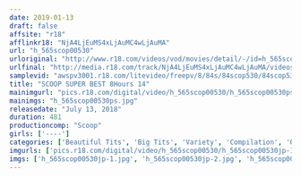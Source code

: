 ```yaml
---
date: 2019-01-13
draft: false
affsite: "r18"
afflinkr18: "NjA4LjEuMS4xLjAuMC4wLjAuMA"
url: "h_565scop00530"
urloriginal: "http://www.r18.com/videos/vod/movies/detail/-/id=h_565scop00530"
urlfinal: "http://media.r18.com/track/NjA4LjEuMS4xLjAuMC4wLjAuMA/videos/vod/movies/detail/-/id=h_565scop00530"
samplevid: "awspv3001.r18.com/litevideo/freepv/8/84s/84scop530/84scop530_dmb_w.mp4"
title: "SCOOP SUPER BEST 8Hours 14"
mainimgurl: "pics.r18.com/digital/video/h_565scop00530/h_565scop00530ps.jpg"
mainimgs: "h_565scop00530ps.jpg"
releasedate: "July 13, 2018"
duration: 481
productioncomp: "Scoop"
girls: ['----']
categories: ['Beautiful Tits', 'Big Tits', 'Variety', 'Compilation', 'Over 4 Hours', 'Hi-Def']
imgurls: ['pics.r18.com/digital/video/h_565scop00530/h_565scop00530jp-1.jpg', 'pics.r18.com/digital/video/h_565scop00530/h_565scop00530jp-2.jpg', 'pics.r18.com/digital/video/h_565scop00530/h_565scop00530jp-3.jpg', 'pics.r18.com/digital/video/h_565scop00530/h_565scop00530jp-4.jpg', 'pics.r18.com/digital/video/h_565scop00530/h_565scop00530jp-5.jpg', 'pics.r18.com/digital/video/h_565scop00530/h_565scop00530jp-6.jpg', 'pics.r18.com/digital/video/h_565scop00530/h_565scop00530jp-7.jpg', 'pics.r18.com/digital/video/h_565scop00530/h_565scop00530jp-8.jpg', 'pics.r18.com/digital/video/h_565scop00530/h_565scop00530jp-9.jpg', 'pics.r18.com/digital/video/h_565scop00530/h_565scop00530jp-10.jpg', 'pics.r18.com/digital/video/h_565scop00530/h_565scop00530jp-11.jpg', 'pics.r18.com/digital/video/h_565scop00530/h_565scop00530jp-12.jpg', 'pics.r18.com/digital/video/h_565scop00530/h_565scop00530jp-13.jpg', 'pics.r18.com/digital/video/h_565scop00530/h_565scop00530jp-14.jpg', 'pics.r18.com/digital/video/h_565scop00530/h_565scop00530jp-15.jpg', 'pics.r18.com/digital/video/h_565scop00530/h_565scop00530jp-16.jpg', 'pics.r18.com/digital/video/h_565scop00530/h_565scop00530jp-17.jpg', 'pics.r18.com/digital/video/h_565scop00530/h_565scop00530jp-18.jpg', 'pics.r18.com/digital/video/h_565scop00530/h_565scop00530jp-19.jpg', 'pics.r18.com/digital/video/h_565scop00530/h_565scop00530jp-20.jpg']
imgs: ['h_565scop00530jp-1.jpg', 'h_565scop00530jp-2.jpg', 'h_565scop00530jp-3.jpg', 'h_565scop00530jp-4.jpg', 'h_565scop00530jp-5.jpg', 'h_565scop00530jp-6.jpg', 'h_565scop00530jp-7.jpg', 'h_565scop00530jp-8.jpg', 'h_565scop00530jp-9.jpg', 'h_565scop00530jp-10.jpg', 'h_565scop00530jp-11.jpg', 'h_565scop00530jp-12.jpg', 'h_565scop00530jp-13.jpg', 'h_565scop00530jp-14.jpg', 'h_565scop00530jp-15.jpg', 'h_565scop00530jp-16.jpg', 'h_565scop00530jp-17.jpg', 'h_565scop00530jp-18.jpg', 'h_565scop00530jp-19.jpg', 'h_565scop00530jp-20.jpg']
---
```

